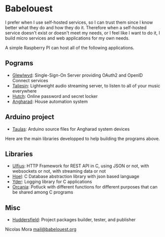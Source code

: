 # Babelouest

I prefer when I use self-hosted services, so I can trust them since I know better what they do and how they do it. Therefore when a self-hosted service doesn't exist or doesn't meet my needs, or I feel like I want to do it, I build micro services and web applications for my own needs.

A simple Raspberry PI can host all of the following applications.

## Pograms
- [Glewlwyd](https://babelouest.github.io/glewlwyd): Single-Sign-On Server providing OAuth2 and OpenID Connect services
- [Taliesin](https://babelouest.github.io/taliesin): Lightweight audio streaming server, to listen to all of your music everywhere
- [Hutch](https://babelouest.github.io/hutch): Online password and secret locker
- [Angharad](https://babelouest.github.io/angharad): House automation system

## Arduino project
- [Taulas](https://github.com/babelouest/taulas): Arduino source files for Angharad system devices

Here are the main libraries developped to help building the programs above.

## Libraries
- [Ulfius](https://babelouest.github.io/ulfius/): HTTP Framework for REST API in C, using JSON or not, with websockets or not, with streaming data or not
- [Hoel](https://babelouest.github.io/hoel): C Database abstraction library with json based language 
- [Yder](https://github.com/babelouest/yder): Logging library for C applications
- [Orcania](https://github.com/babelouest/orcania): Potluck with different functions for different purposes that can be shared among C programs

## Misc
- [Huddersfield](https://github.com/babelouest/huddersfield): Project packages builder, tester, and publisher

Nicolas Mora <mail@babelouest.org>
